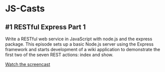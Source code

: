 JS-Casts
=====
\#1 RESTful Express Part 1
-----
Write a RESTful web service in JavaScript with node.js and the express package. This episode sets up a basic Node.js server using the Express framework and starts development of a wiki application to demonstrate the first two of the seven REST actions: index and show.

[Watch the screencast](http://js-casts.com/episodes/restful-express-part-1)
